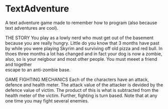 TextAdventure
=============

A text adventure game made to remember how to program (also because text adventures are cool).

THE STORY
You play as a lowly nerd who must get out of the basement because you are 
really hungry.  Little do you know that 3 months have past by while you were 
playing Skyrim and surviving off old pizza and red bull.  In thoes three 
months a lot has changed and in fact your dog is now a zombie, also, so is your 
neigbour and most other people.  You must meeet a friend and together  
escape to an anti-zombie base.

GAME FIGHTING MECHANICS
Each of the characters have an attack, defence and health meter.  The attack value of the attacker is devided by the defence value of victim.  The product of this  is what is subtracted from the health meter of the victim.  Further, fighting is  turn based.  Note that at any one time you may fight several enemies.
